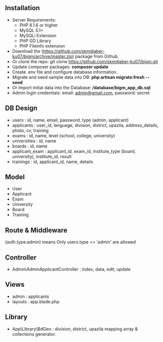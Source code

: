 ## Installation

+ Server Requirements:
    + PHP 8.1.6 or higher
    + MySQL 5.1+
    + MySQLi Extension
    + PHP GD Library
    + PHP Fileinfo extension
+ Download the (https://github.com/skmdjaber-ku07/bigm/archive/master.zip) package from Github.
+ Or clone the repo: git clone https://github.com/skmdjaber-ku07/bigm.git
+ Update composer packages: **composer update**
+ Create .env file and configure database information.
+ Migrate and seed sample data into DB: **php artisan migrate:fresh --seed**
+ Or Import initial data into the Database: **/database/bigm_app_db.sql**
+ Admin login credentials: email: admin@gmail.com, password: secret

## DB Design

+ users          : id, name, email, password, type (admin, applicant)
+ applicants     : user_id, language, division, district, upazila, address_details, photo, cv, training
+ exams          : id, name, level (school, college, university)
+ universities   : id, name
+ boards         : id, name
+ applicant_exam : applicant_id, exam_id, institute_type (board, university), institute_id, result
+ trainings      : id, applicant_id, name, details

## Model

+ User
+ Applicant
+ Exam
+ University
+ Board
+ Training

## Route & Middleware

(auth.type:admin) means Only users.type == 'admin' are allowed

## Controller

+ Admin\AdminApplicantController : index, data, edit, update

## Views
+ admin : applicants
+ layouts : app.blade.php

## Library

+ App\Library\BdGeo : division, district, upazila mapping array & collections generator.
